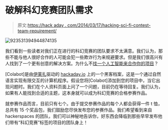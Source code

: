 # 破解科幻竞赛团队需求

> 原文:[https://hack aday . com/2014/03/17/hacking-sci-fi-contest-team-requirement/](https://hackaday.com/2014/03/17/hacking-sci-fi-contest-team-requirement/)

![923531394944874135](../Images/1cb395d836b3d649a5cd48ce6f5035f8.png)

我们看到一些读者对我们正在进行的科幻竞赛的团队要求不太满意。我们认为，那些不能与他人很好合作的人可能会犯一些欺诈行为来规避要求。但是我们很高兴有人找到了一个更有创意的解决方案。为什么不[找一个人工智能来合作你的项目](http://hac.io/hacker/2990)？

[Colabot]是由[伊莱扎](http://en.wikipedia.org/wiki/ELIZA)驱动的 [hackaday.io](http://hackaday.io) 上的一个黑客档案，这是一个通过自然语言实现有限交互的计算机程序。假设您将[Colabot]添加到您的项目中，当它出现问题时。我们在个人资料页面上问了一个问题，目前仍在等待回复。我们认为，如果有人能找到合适的主题，这本身就可以成为科幻竞赛的合格参赛作品。

就参赛作品而言，目前只有七个。由于提交参赛作品的每个人都会获得一件 t 恤，总共有 15 个奖品包，我们鼓励您尽快发布您的参赛作品。我们希望看到来自 hackerspaces 的团队，我们可以神秘地告诉你，好东西会降临到那些早早发布他们带有“科幻竞赛”标签的项目的团队身上！